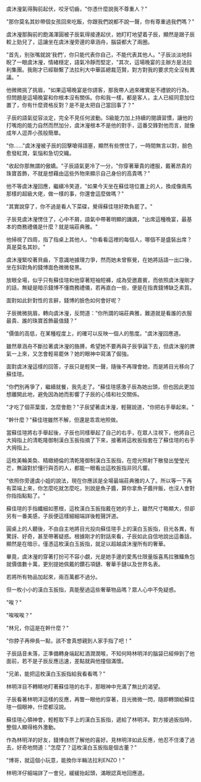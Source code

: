 虞沐瀅氣得胸前起伏，咬牙切齒，"你憑什麼說我不尊重人？"

"那你莫名其妙帶個女孩回來吃飯，你跟我們說都不說一聲，你有尊重過我們嗎？"

虞沐瀅那胸前的飽滿渾圓被子辰氣得接連起伏，她盯盯地望着子辰，顯然是跟子辰較上勁兒了，這讓坐在虞沐瀅旁邊的章涵舟，腦袋都大了兩圈。

"首先，别张嘴就說‘我們’，你只能代表你自己，不能代表其他人。"子辰淡淡地斜睨了一眼虞沐瀅，情緒穩定，語氣冷靜而堅定，"其次，這場晚宴的主辦方是法拉利集團。我剛才已經聯繫了法拉利大中華區總裁范賢，對方對我的要求完全沒有異議。"

他微微挑了挑眉，"如果這場晚宴是你請客，那我帶人過來確實是不禮貌的行為，但問題是這場晚宴和你根本沒有關係。你和我一樣，都是客人，主人已經同意加位置了，你有什麼資格反對？是不是太把自己當回事了？"

子辰的語氣從容淡定，完全不見任何波動。S級能力加上持續的閱讀習慣，讓他的打嘴炮的能力自然而然加分，虞沐瀅根本不是他的對手，這番交鋒對他而言，就像成年人逗弄小孩般簡單。

"你……"虞沐瀅被子辰的回擊嗆得語塞，顯然有些愣住了，一時間無言以對，臉色愈發紅潤，氣惱和急切交織。

"收起你那無謂的傲嬌。"子辰語氣更冷了一分，"你穿著華貴的禮服，戴著昂貴的珠寶首飾，不就是想藉由這些外物來顯示自己身份的高貴嗎？"

他不等虞沐瀅回應，繼續冷笑道，"如果今天坐在蘇佳瑄位置上的人，換成像兩馬那樣的超級大佬，做一樣的事，你還會這麼做嗎？"

"其實說穿了，你不過是看人下菜碟，覺得蘇佳瑄好欺負罷了。"

子辰見虞沐瀅愣住了，心中不屑，語氣中帶著明顯的譏諷，"出席這種晚宴，最基本的商務禮儀是什麼？就是端莊典雅。"

他掃視了四周，指了指桌上其他人，"你看看這裡的每個人，哪個不是盛裝出席？真是莫名其妙。"

虞沐瀅緊咬著貝齒，下意識地據理力爭，然而她未曾察覺，在她將話語一出口後，坐在斜對角的錢博面色微微發黑。

放眼全場，似乎只有蘇佳瑄和他穿著短袖短褲，成為受邀嘉賓，而依照虞沐瀅剛才的話，無疑是暗示錢博不懂商務禮儀，若再直白一些，便是在指責錢博缺乏素質。

面對如此針對性的言辭，錢博的臉色如何會好呢？

子辰微微挑眉，轉向虞沐瀅，反問道："你所謂的端莊典雅，難道就是看誰的衣服最貴、誰的珠寶首飾最值錢？"

"價值的高低，在某種程度上，的確可以反映一個人的態度。"虞沐瀅回應道。

雖然章涵舟不斷拉著虞沐瀅的胳膊，希望她不要再與子辰爭論下去，但虞沐瀅的脾氣一上來，又怎會輕易罷休？她的眼神中寫滿了倔強。

面對虞沐瀅這樣的回答，子辰只是輕笑一聲，隨後不再理會她，而是將目光移向了蘇佳瑄。

"你們別再爭了，繼續就餐，我先走了。"蘇佳瑄感激子辰為她出頭，但也因此更加想離開此地，避免因為她而影響了子辰的心情和社交關係。

"才吃了個茶葉蛋，怎麼會飽？"子辰望著虞沐瀅，輕聲說道，"你把右手舉起來。"

"幹什麼？"蘇佳瑄雖然不解，但還是乖乖地照做。

當蘇佳瑄將右手舉起後，子辰也同樣舉起了自己的右手，在眾人注視下，他將自己大拇指上的清乾隆御制漢白玉扳指摘了下來，接著將這枚扳指套在了蘇佳瑄的右手大拇指上。

這枚美輪美奐、精緻絕倫的清乾隆御制漢白玉扳指，在燈光照射下散發出瑩瑩光芒，無論對於懂行與否的人，都能一眼看出這枚扳指非同凡響。

"依照你旁邊虞小姐的說法，現在你應該是全場最端莊典雅的人了。所以等一下再有菜端上來，你怎麼吃就怎麼吃，別說是魚子醬，算你拿魚子醬拌飯，也沒人會對你指指點點了。"

蘇佳瑄的手指纖細如蔥根，這枚漢白玉扳指戴在她的手上，雖然尺寸略顯大，但卻另有一番美感，子辰便這樣細細端詳後輕聲評道。

圓桌上的人聽後，不由自主地將目光投向蘇佳瑄手上的漢白玉扳指，目光各異，有驚訝、好奇，甚至帶著疑惑。根據剛才的對話來看，子辰如此自信地說出這番話，顯然是在暗示，僅憑這枚漢白玉扳指，就足以超越虞沐瀅所有的奢華。

畢竟，虞沐瀅的穿著打扮可不容小覷，光是她手邊的愛馬仕限量版喜馬拉雅鱷魚包就價值數十萬，更別提她佩戴的鑽石項鏈、奢華手鏈以及世界名表。

若將所有物品加起來，兩百萬都不過分。

但一枚小小的漢白玉扳指，真能壓過這些奢華物品嗎？眾人心中不免疑惑。

"唉？"

"唉唉唉？"

"林兄，你這是在幹什麼？"

"你脖子再伸長一點，該不會真想親到人家手指了吧！"

子辰話音未落，正準備轉身端起紅酒潤潤喉，不知何時林明洋的腦袋已經伸到了他面前，若不是子辰反應迅速，差點就與他撞個滿懷。

"兄弟，能把這枚漢白玉扳指給我看看嗎？"

林明洋目不轉睛地盯著蘇佳瑄的右手，那眼神中充滿了無比的渴望。

子辰看著林明洋這樣的反應，再瞥一眼他的穿著，目光微微一閃，隨即轉頭給蘇佳瑄一個眼神，什麼都沒說。

蘇佳瑄心領神會，輕輕取下手上的漢白玉扳指，遞給了林明洋。對方接過扳指時，整個人顯得格外激動。

作為林明洋的好友，錢博自然了解他的喜好。見林明洋如此反應，他忍不住湊了過去，好奇地問道："怎麼了？這枚漢白玉扳指是個古董？"

"博哥，就這個小玩意，能換你半輛法拉利ENZO！"

林明洋仔細端詳了一會兒，緩緩抬起頭，滿眼認真地回應道。